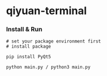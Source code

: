 # qiyuan-terminal



### Install & Run

```shell
# set your package environment first
# install package

pip install PyQt5

python main.py / python3 main.py
```

